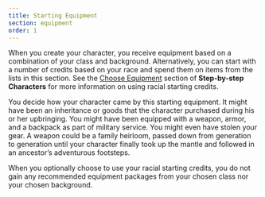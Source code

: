 ```yaml
---
title: Starting Equipment
section: equipment
order: 1
---
```

When you create your character, you receive equipment based on a combination of your class and background. Alternatively,
you can start with a number of credits based on your race and spend them on items from the lists in this section. See
the [Choose Equipment](/manual/character-creation#choose-equipment) section of __Step-by-step Characters__
for more information on using racial starting credits.

You decide how your character came by this starting equipment. It might have been an inheritance or goods that the
character purchased during his or her upbringing. You might have been equipped with a weapon, armor, and a backpack as
part of military service. You might even have stolen your gear. A weapon could be a family heirloom, passed down from
generation to generation until your character finally took up the mantle and followed in an ancestor’s adventurous footsteps.

When you optionally choose to use your racial starting credits, you do not gain any recommended equipment packages
from your chosen class nor your chosen background.

<me-source-reference pages="43" source="basic"></me-source-reference>
